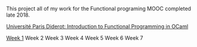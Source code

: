 This project all of my work for the Functional programing MOOC completed late 2018.

[Université Paris Diderot: Introduction to Functional Programming in OCaml](https://www.fun-mooc.fr/courses/course-v1:parisdiderot+56002+session03/About_this_course/ "fun-mooc.fr") 

[Week 1](https://github.com/philsaxton/OCamlMOOC/tree/cleanup/Week_1)
Week 2
Week 3
Week 4
Week 5
Week 6
Week 7
